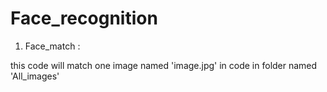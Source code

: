 # Face_recognition

1) Face_match :

this code will match one image named 'image.jpg' in code in folder named 'All_images'
